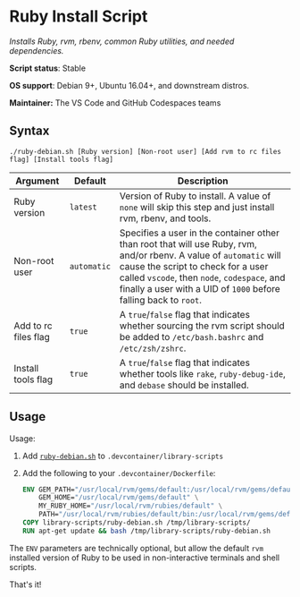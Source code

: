 # Ruby Install Script

*Installs Ruby, rvm, rbenv, common Ruby utilities, and needed dependencies.*

**Script status**: Stable

**OS support**: Debian 9+, Ubuntu 16.04+, and downstream distros.

**Maintainer:** The VS Code and GitHub Codespaces teams

## Syntax

```text
./ruby-debian.sh [Ruby version] [Non-root user] [Add rvm to rc files flag] [Install tools flag]
```

|Argument|Default|Description|
|--------|-------|-----------|
|Ruby version|`latest`| Version of Ruby to install. A value of `none` will skip this step and just install rvm, rbenv, and tools. |
|Non-root user|`automatic`| Specifies a user in the container other than root that will use Ruby, rvm, and/or rbenv. A value of `automatic` will cause the script to check for a user called `vscode`, then `node`, `codespace`, and finally a user with a UID of `1000` before falling back to `root`. |
| Add to rc files flag | `true` | A `true`/`false` flag that indicates whether sourcing the rvm script should be added to `/etc/bash.bashrc` and `/etc/zsh/zshrc`. |
| Install tools flag | `true` | A `true`/`false` flag that indicates whether tools like `rake`, `ruby-debug-ide`, and `debase` should be installed. |

## Usage

Usage:

1. Add [`ruby-debian.sh`](../ruby-debian.sh) to `.devcontainer/library-scripts`

2. Add the following to your `.devcontainer/Dockerfile`:

    ```Dockerfile
    ENV GEM_PATH="/usr/local/rvm/gems/default:/usr/local/rvm/gems/default@global" \
        GEM_HOME="/usr/local/rvm/gems/default" \
        MY_RUBY_HOME="/usr/local/rvm/rubies/default" \
        PATH="/usr/local/rvm/rubies/default/bin:/usr/local/rvm/gems/default@global/bin:/usr/local/rvm/rubies/default/bin:/usr/local/rvm/bin:${PATH}"
    COPY library-scripts/ruby-debian.sh /tmp/library-scripts/
    RUN apt-get update && bash /tmp/library-scripts/ruby-debian.sh
    ```

The `ENV` parameters are technically optional, but allow the default `rvm` installed version of Ruby to be used in non-interactive terminals and shell scripts.

That's it!
